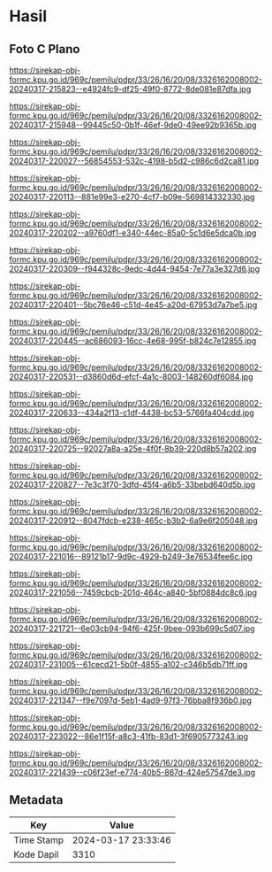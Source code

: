# Hasil

## Foto C Plano

https://sirekap-obj-formc.kpu.go.id/969c/pemilu/pdpr/33/26/16/20/08/3326162008002-20240317-215823--e4924fc9-df25-49f0-8772-8de081e87dfa.jpg

https://sirekap-obj-formc.kpu.go.id/969c/pemilu/pdpr/33/26/16/20/08/3326162008002-20240317-215948--99445c50-0b1f-46ef-9de0-49ee92b9365b.jpg

https://sirekap-obj-formc.kpu.go.id/969c/pemilu/pdpr/33/26/16/20/08/3326162008002-20240317-220027--56854553-532c-4198-b5d2-c986c6d2ca81.jpg

https://sirekap-obj-formc.kpu.go.id/969c/pemilu/pdpr/33/26/16/20/08/3326162008002-20240317-220113--881e99e3-e270-4cf7-b09e-569814332330.jpg

https://sirekap-obj-formc.kpu.go.id/969c/pemilu/pdpr/33/26/16/20/08/3326162008002-20240317-220202--a9760df1-e340-44ec-85a0-5c1d6e5dca0b.jpg

https://sirekap-obj-formc.kpu.go.id/969c/pemilu/pdpr/33/26/16/20/08/3326162008002-20240317-220309--f944328c-9edc-4d44-9454-7e77a3e327d6.jpg

https://sirekap-obj-formc.kpu.go.id/969c/pemilu/pdpr/33/26/16/20/08/3326162008002-20240317-220401--5bc76e46-c51d-4e45-a20d-67953d7a7be5.jpg

https://sirekap-obj-formc.kpu.go.id/969c/pemilu/pdpr/33/26/16/20/08/3326162008002-20240317-220445--ac686093-16cc-4e68-995f-b824c7e12855.jpg

https://sirekap-obj-formc.kpu.go.id/969c/pemilu/pdpr/33/26/16/20/08/3326162008002-20240317-220531--d3860d6d-efcf-4a1c-8003-148260df6084.jpg

https://sirekap-obj-formc.kpu.go.id/969c/pemilu/pdpr/33/26/16/20/08/3326162008002-20240317-220633--434a2f13-c1df-4438-bc53-5766fa404cdd.jpg

https://sirekap-obj-formc.kpu.go.id/969c/pemilu/pdpr/33/26/16/20/08/3326162008002-20240317-220725--92027a8a-a25e-4f0f-8b39-220d8b57a202.jpg

https://sirekap-obj-formc.kpu.go.id/969c/pemilu/pdpr/33/26/16/20/08/3326162008002-20240317-220827--7e3c3f70-3dfd-45f4-a6b5-33bebd640d5b.jpg

https://sirekap-obj-formc.kpu.go.id/969c/pemilu/pdpr/33/26/16/20/08/3326162008002-20240317-220912--8047fdcb-e238-465c-b3b2-6a9e6f205048.jpg

https://sirekap-obj-formc.kpu.go.id/969c/pemilu/pdpr/33/26/16/20/08/3326162008002-20240317-221016--89121b17-9d9c-4929-b249-3e76534fee6c.jpg

https://sirekap-obj-formc.kpu.go.id/969c/pemilu/pdpr/33/26/16/20/08/3326162008002-20240317-221056--7459cbcb-201d-464c-a840-5bf0884dc8c6.jpg

https://sirekap-obj-formc.kpu.go.id/969c/pemilu/pdpr/33/26/16/20/08/3326162008002-20240317-221721--6e03cb94-94f6-425f-9bee-093b699c5d07.jpg

https://sirekap-obj-formc.kpu.go.id/969c/pemilu/pdpr/33/26/16/20/08/3326162008002-20240317-231005--61cecd21-5b0f-4855-a102-c346b5db71ff.jpg

https://sirekap-obj-formc.kpu.go.id/969c/pemilu/pdpr/33/26/16/20/08/3326162008002-20240317-221347--f9e7097d-5eb1-4ad9-97f3-76bba8f936b0.jpg

https://sirekap-obj-formc.kpu.go.id/969c/pemilu/pdpr/33/26/16/20/08/3326162008002-20240317-223022--86e1f15f-a8c3-41fb-83d1-3f6905773243.jpg

https://sirekap-obj-formc.kpu.go.id/969c/pemilu/pdpr/33/26/16/20/08/3326162008002-20240317-221439--c06f23ef-e774-40b5-867d-424e57547de3.jpg


## Metadata

| Key        | Value               |
| ---------- | ------------------- |
| Time Stamp | 2024-03-17 23:33:46 |
| Kode Dapil | 3310                |



